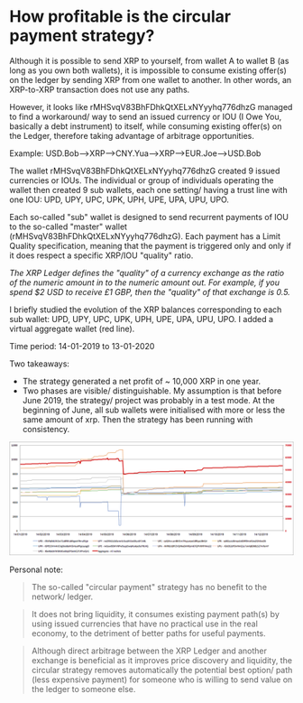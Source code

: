 # How profitable is the circular payment strategy?

Although it is possible to send XRP to yourself, from wallet A to wallet B (as long as you own both wallets), it is impossible to consume existing offer(s) on the ledger by sending XRP from one wallet to another. In other words, an XRP-to-XRP transaction does not use any paths. 

However, it looks like rMHSvqV83BhFDhkQtXELxNYyyhq776dhzG managed to find a workaround/ way to send an issued currency or IOU (I Owe You, basically a debt instrument) to itself, while consuming existing offer(s) on the Ledger, therefore taking advantage of arbitrage opportunities.

Example: USD.Bob-->XRP-->CNY.Yua-->XRP-->EUR.Joe-->USD.Bob

The wallet rMHSvqV83BhFDhkQtXELxNYyyhq776dhzG created 9 issued currencies or IOUs. The individual or group of individuals operating the wallet then created 9 sub wallets, each one setting/ having a trust line with one IOU: UPD, UPY, UPC, UPK, UPH, UPE, UPA, UPU, UPO.

Each so-called "sub" wallet is designed to send recurrent payments of IOU to the so-called "master" wallet (rMHSvqV83BhFDhkQtXELxNYyyhq776dhzG). Each payment has a Limit Quality specification, meaning that the payment is triggered only and only if it does respect a specific XRP/IOU "quality" ratio.

_The XRP Ledger defines the "quality" of a currency exchange as the ratio of the numeric amount in to the numeric amount out. For example, if you spend $2 USD to receive £1 GBP, then the "quality" of that exchange is 0.5._

I briefly studied the evolution of the XRP balances corresponding to each sub wallet: UPD, UPY, UPC, UPK, UPH, UPE, UPA, UPU, UPO. I added a virtual aggregate wallet (red line).

Time period: 14-01-2019 to 13-01-2020

Two takeaways:
- The strategy generated a net profit of ~ 10,000 XRP in one year.
- Two phases are visible/ distinguishable. My assumption is that before June 2019, the strategy/ project was probably in a test mode. At the beginning of June, all sub wallets were initialised with more or less the same amount of xrp. Then the strategy has been running with consistency.

![Alt text](https://raw.githubusercontent.com/TiGowa/xrp-ledger-circular-payment/master/graph.png?raw=true "Optional Title")

Personal note: 

>The so-called "circular payment" strategy has no benefit to the network/ ledger. 

>It does not bring liquidity, it consumes existing payment path(s) by using issued currencies that have no practical use in the real economy, to the detriment of better paths for useful payments.

>Although direct arbitrage between the XRP Ledger and another exchange is beneficial as it improves price discovery and liquidity, the circular strategy removes automatically the potential best option/ path (less expensive payment) for someone who is willing to send value on the ledger to someone else.
